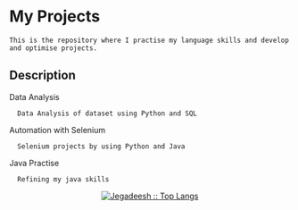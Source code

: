 # My Projects

    This is the repository where I practise my language skills and develop and optimise projects.
    
## Description
  
  Data Analysis
      
      Data Analysis of dataset using Python and SQL
      
  Automation with Selenium
    
      Selenium projects by using Python and Java
      
  Java Practise
  
      Refining my java skills
      
   <p align="center">
          <a href="https://github.com/j3gad335h">
          <img src="https://github-readme-stats.vercel.app/api/top-langs/?username=j3gad335h&langs_count=6&theme=gruvbox&layout=compact&hide_border=true" alt="Jegadeesh :: Top Langs" /></a>
        </p>
